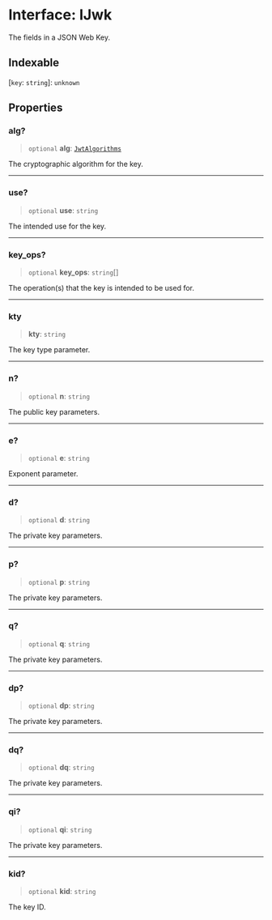 # Interface: IJwk

The fields in a JSON Web Key.

## Indexable

\[`key`: `string`\]: `unknown`

## Properties

### alg?

> `optional` **alg**: [`JwtAlgorithms`](../type-aliases/JwtAlgorithms.md)

The cryptographic algorithm for the key.

***

### use?

> `optional` **use**: `string`

The intended use for the key.

***

### key\_ops?

> `optional` **key\_ops**: `string`[]

The operation(s) that the key is intended to be used for.

***

### kty

> **kty**: `string`

The key type parameter.

***

### n?

> `optional` **n**: `string`

The public key parameters.

***

### e?

> `optional` **e**: `string`

Exponent parameter.

***

### d?

> `optional` **d**: `string`

The private key parameters.

***

### p?

> `optional` **p**: `string`

The private key parameters.

***

### q?

> `optional` **q**: `string`

The private key parameters.

***

### dp?

> `optional` **dp**: `string`

The private key parameters.

***

### dq?

> `optional` **dq**: `string`

The private key parameters.

***

### qi?

> `optional` **qi**: `string`

The private key parameters.

***

### kid?

> `optional` **kid**: `string`

The key ID.
